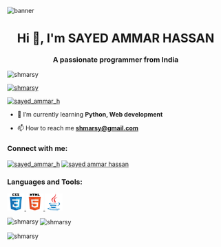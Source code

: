 <img src='images/Github_banner.png' width="400" alt="banner"></img>
<h1 align="center">Hi 👋, I'm SAYED AMMAR HASSAN</h1>
<h3 align="center">A passionate programmer from India</h3>

<p align="left"> <img src="https://komarev.com/ghpvc/?username=shmarsy&label=Profile%20views&color=0e75b6&style=flat" alt="shmarsy" /> </p>

<p align="left"> <a href="https://github.com/ryo-ma/github-profile-trophy"><img src="https://github-profile-trophy.vercel.app/?username=shmarsy" alt="shmarsy" /></a> </p>

<p align="left"> <a href="https://twitter.com/sayed_ammar_h" target="blank"><img src="https://img.shields.io/twitter/follow/sayed_ammar_h?logo=twitter&style=for-the-badge" alt="sayed_ammar_h" /></a> </p>

- 🌱 I’m currently learning **Python, Web development**

- 📫 How to reach me **shmarsy@gmail.com**

<h3 align="left">Connect with me:</h3>
<p align="left">
<a href="https://twitter.com/sayed_ammar_h" target="blank"><img align="center" src="https://raw.githubusercontent.com/rahuldkjain/github-profile-readme-generator/master/src/images/icons/Social/twitter.svg" alt="sayed_ammar_h" height="30" width="40" /></a>
<a href="https://linkedin.com/in/sayed ammar hassan" target="blank"><img align="center" src="https://raw.githubusercontent.com/rahuldkjain/github-profile-readme-generator/master/src/images/icons/Social/linked-in-alt.svg" alt="sayed ammar hassan" height="30" width="40" /></a>
</p>

<h3 align="left">Languages and Tools:</h3>
<p align="left"> <a href="https://www.w3schools.com/css/" target="_blank" rel="noreferrer"> <img src="https://raw.githubusercontent.com/devicons/devicon/master/icons/css3/css3-original-wordmark.svg" alt="css3" width="40" height="40"/> </a> <a href="https://www.w3.org/html/" target="_blank" rel="noreferrer"> <img src="https://raw.githubusercontent.com/devicons/devicon/master/icons/html5/html5-original-wordmark.svg" alt="html5" width="40" height="40"/> </a> <a href="https://www.java.com" target="_blank" rel="noreferrer"> <img src="https://raw.githubusercontent.com/devicons/devicon/master/icons/java/java-original.svg" alt="java" width="40" height="40"/> </a> </p>

<p><img align="left" src="https://github-readme-stats.vercel.app/api/top-langs?username=shmarsy&show_icons=true&locale=en&layout=compact" alt="shmarsy" /></p>

<p>&nbsp;<img align="center" src="https://github-readme-stats.vercel.app/api?username=shmarsy&show_icons=true&locale=en" alt="shmarsy" /></p>

<p><img align="center" src="https://github-readme-streak-stats.herokuapp.com/?user=shmarsy&" alt="shmarsy" /></p>
